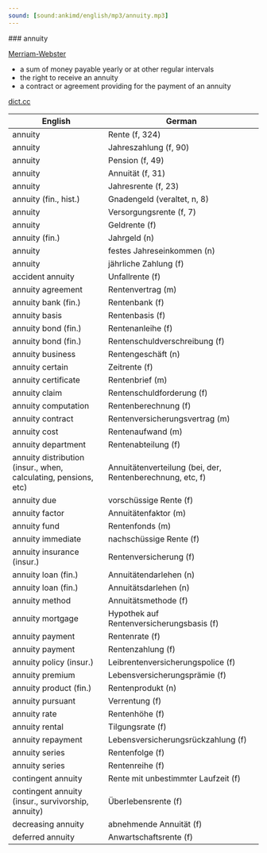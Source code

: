 ```yaml
---
sound: [sound:ankimd/english/mp3/annuity.mp3]
---
```


\### annuity

[Merriam-Webster](https://www.merriam-webster.com/dictionary/annuity)

- a sum of money payable yearly or at other regular intervals
- the right to receive an annuity
- a contract or agreement providing for the payment of an annuity

[dict.cc](https://www.dict.cc/annuity)

| English        | German       |
| -------------- | ------------ |
| annuity | Rente (f, 324) |
| annuity | Jahreszahlung (f, 90) |
| annuity | Pension (f, 49) |
| annuity | Annuität (f, 31) |
| annuity | Jahresrente (f, 23) |
| annuity (fin., hist.) | Gnadengeld (veraltet, n, 8) |
| annuity | Versorgungsrente (f, 7) |
| annuity | Geldrente (f) |
| annuity (fin.) | Jahrgeld (n) |
| annuity | festes Jahreseinkommen (n) |
| annuity | jährliche Zahlung (f) |
| accident annuity | Unfallrente (f) |
| annuity agreement | Rentenvertrag (m) |
| annuity bank (fin.) | Rentenbank (f) |
| annuity basis | Rentenbasis (f) |
| annuity bond (fin.) | Rentenanleihe (f) |
| annuity bond (fin.) | Rentenschuldverschreibung (f) |
| annuity business | Rentengeschäft (n) |
| annuity certain | Zeitrente (f) |
| annuity certificate | Rentenbrief (m) |
| annuity claim | Rentenschuldforderung (f) |
| annuity computation | Rentenberechnung (f) |
| annuity contract | Rentenversicherungsvertrag (m) |
| annuity cost | Rentenaufwand (m) |
| annuity department | Rentenabteilung (f) |
| annuity distribution (insur., when, calculating, pensions, etc) | Annuitätenverteilung (bei, der, Rentenberechnung, etc, f) |
| annuity due | vorschüssige Rente (f) |
| annuity factor | Annuitätenfaktor (m) |
| annuity fund | Rentenfonds (m) |
| annuity immediate | nachschüssige Rente (f) |
| annuity insurance (insur.) | Rentenversicherung <RV> (f) |
| annuity loan (fin.) | Annuitätendarlehen (n) |
| annuity loan (fin.) | Annuitätsdarlehen (n) |
| annuity method | Annuitätsmethode (f) |
| annuity mortgage | Hypothek auf Rentenversicherungsbasis (f) |
| annuity payment | Rentenrate (f) |
| annuity payment | Rentenzahlung (f) |
| annuity policy (insur.) | Leibrentenversicherungspolice (f) |
| annuity premium | Lebensversicherungsprämie (f) |
| annuity product (fin.) | Rentenprodukt (n) |
| annuity pursuant | Verrentung (f) |
| annuity rate | Rentenhöhe (f) |
| annuity rental | Tilgungsrate (f) |
| annuity repayment | Lebensversicherungsrückzahlung (f) |
| annuity series | Rentenfolge (f) |
| annuity series | Rentenreihe (f) |
| contingent annuity | Rente mit unbestimmter Laufzeit (f) |
| contingent annuity (insur., survivorship, annuity) | Überlebensrente (f) |
| decreasing annuity | abnehmende Annuität (f) |
| deferred annuity | Anwartschaftsrente (f) |
